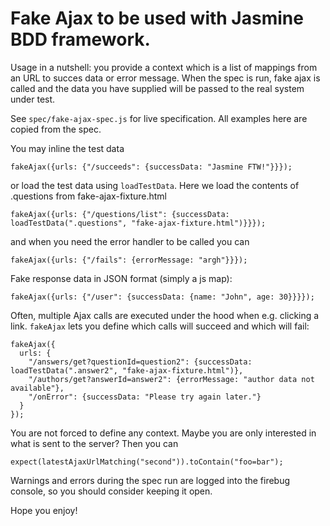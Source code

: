 Fake Ajax to be used with Jasmine BDD framework.
================================================

Usage in a nutshell: you provide a context which is a list of mappings from an URL to succes data or error message. When the spec is run, fake ajax is called and the data you have supplied will be passed to the real system under test.

See `spec/fake-ajax-spec.js` for live specification. All examples here are copied from the spec.

You may inline the test data

    fakeAjax({urls: {"/succeeds": {successData: "Jasmine FTW!"}}});

or load the test data using `loadTestData`. Here we load the contents of .questions from fake-ajax-fixture.html

    fakeAjax({urls: {"/questions/list": {successData: loadTestData(".questions", "fake-ajax-fixture.html")}}});

and when you need the error handler to be called you can

    fakeAjax({urls: {"/fails": {errorMessage: "argh"}}});

Fake response data in JSON format (simply a js map):

    fakeAjax({urls: {"/user": {successData: {name: "John", age: 30}}}});

Often, multiple Ajax calls are executed under the hood when e.g. clicking a link. `fakeAjax` lets you define which calls will succeed and which will fail:

    fakeAjax({
      urls: {
        "/answers/get?questionId=question2": {successData: loadTestData(".answer2", "fake-ajax-fixture.html")},
        "/authors/get?answerId=answer2": {errorMessage: "author data not available"},
        "/onError": {successData: "Please try again later."}
      }
    });

You are not forced to define any context. Maybe you are only interested in what is sent to the server? Then you can

    expect(latestAjaxUrlMatching("second")).toContain("foo=bar");

Warnings and errors during the spec run are logged into the firebug console, so you should consider keeping it open.

Hope you enjoy!
